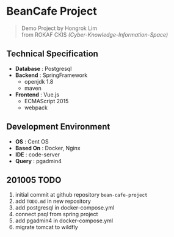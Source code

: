 # BeanCafe Project
> Demo Project by Hongrok Lim<br>
from ROKAF CKIS _(Cyber-Knowledge-Information-Space)_
## Technical Specification
- **Database** : Postgresql
- **Backend** : SpringFramework
    - openjdk 1.8
    - maven
- **Frontend** : Vue.js
    - ECMAScript 2015
    - webpack

## Development Environment
- **OS** : Cent OS
- **Based On** : Docker, Nginx
- **IDE** : code-server
- **Query** : pgadmin4

## 201005 TODO
1. initial commit at github repository `bean-cafe-project`
1. add `TODO.md` in new repository
1. add postgresql in docker-compose.yml
1. connect psql from spring project
1. add pgadmin4 in docker-compose.yml
1. migrate tomcat to wildfly
